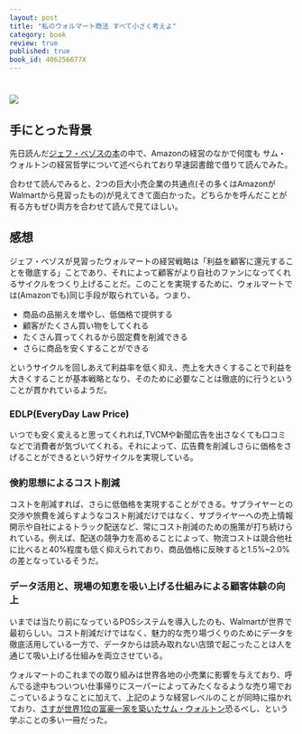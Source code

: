 ```yaml
---
layout: post
title: "私のウォルマート商法 すべて小さく考えよ"
category: book
review: true
published: true
book_id: 406256677X
---
```


# [![](http://images.amazon.com/images/P/406256677X.01_SL110_.jpg)](http://www.amazon.co.jp/dp/406256677X)


## 手にとった背景

先日読んだ[ジェフ・ベゾスの本](/book_jeff_bazos)の中で、Amazonの経営のなかで何度も
サム・ウォルトンの経営哲学について述べられており早速図書館で借りて読んでみた。

合わせて読んでみると、2つの巨大小売企業の共通点(その多くはAmazonがWalmartから見習ったもの)が見えてきて面白かった。どちらかを呼んだことが有る方もぜひ両方を合わせて読んで見てほしい。

## 感想

ジェフ・ベゾスが見習ったウォルマートの経営戦略は「利益を顧客に還元することを徹底する」ことであり、それによって顧客がより自社のファンになってくれるサイクルをつくり上げることだ。このことを実現するために、ウォルマートでは(Amazonでも)同じ手段が取られている。つまり、

- 商品の品揃えを増やし、低価格で提供する
- 顧客がたくさん買い物をしてくれる
- たくさん買ってくれるから固定費を削減できる
- さらに商品を安くすることができる

というサイクルを回しあえて利益率を低く抑え、売上を大きくすることで利益を大きくすることが基本戦略となり、そのために必要なことは徹底的に行うということが貫かれているようだ。

### EDLP(EveryDay Law Price)

いつでも安く変えると思ってくれれば,TVCMや新聞広告を出さなくても口コミなどで消費者が気づいてくれる。それによって、広告費を削減しさらに価格をさげることができるという好サイクルを実現している。

### 倹約思想によるコスト削減

コストを削減すれば、さらに低価格を実現することができる。サプライヤーとの交渉や旅費を減らすようなコスト削減だけではなく、サプライヤーへの売上情報開示や自社によるトラック配送など、常にコスト削減のための施策が打ち続けられている。例えば、配送の競争力を高めることによって、物流コストは競合他社に比べると40%程度も低く抑えられており、商品価格に反映すると1.5%~2.0%の差となっているそうだ。

### データ活用と、現場の知恵を吸い上げる仕組みによる顧客体験の向上

いまでは当たり前になっているPOSシステムを導入したのも、Walmartが世界で最初らしい。コスト削減だけではなく、魅力的な売り場づくりのためにデータを徹底活用している一方で、データからは読み取れない店頭で起こったことは人を通じて吸い上げる仕組みを両立させている。


ウォルマートのこれまでの取り組みは世界各地の小売業に影響を与えており、呼んでる途中もついつい仕事帰りにスーパーによってみたくなるような売り場でおこっているようなことに加えて、上記のような経営レベルのことが同時に描かれており、[さすが世界1位の富豪一家を築いたサム・ウォルトン](http://media.yucasee.jp/posts/index/14216)恐るべし、という学ぶことの多い一冊だった。